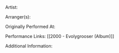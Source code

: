 Artist:

  

Arranger(s):

  

Originally Performed At:

  

Performance Links:
[[2000 - Evolygrooser (Album)]]
  

Additional Information: